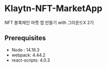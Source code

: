 # Klaytn-NFT-MarketApp
NFT 블록체인 마켓 앱 만들기 with 그라운드X 2기

## Prerequisites
- Node : 14.18.3
- webpack: 4.44.2
- react-scripts: 4.0.3
